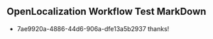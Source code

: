 ## OpenLocalization Workflow Test MarkDown
* 7ae9920a-4886-44d6-906a-dfe13a5b2937 thanks!

<!--HONumber=Sep16_HO1-->


